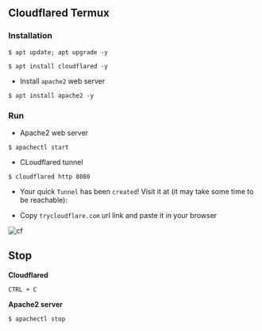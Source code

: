 ## Cloudflared Termux

### Installation
```
$ apt update; apt upgrade -y
```
```
$ apt install cloudflared -y
```

* Install `apache2` web server
```
$ apt install apache2 -y
```

### Run
* Apache2 web server
``` 
$ apachectl start
```

* CLoudflared tunnel
```
$ cloudflared http 8080
```

* Your quick `Tunnel` has been `created`! Visit it at (it may take some time to be reachable):

* Copy `trycloudflare.com` url link and paste it in your browser

![cf](https://i.ibb.co/D93Kcmm/cloudflared.jpg)

## Stop

__Cloudflared__
```
CTRL + C
```

__Apache2 server__
```
$ apachectl stop
```
